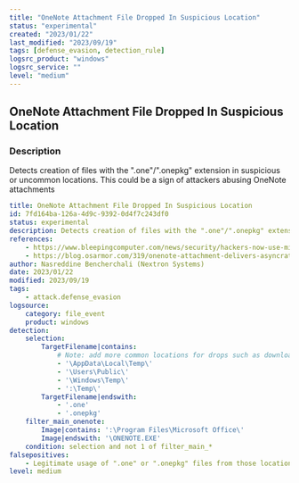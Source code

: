 ```yaml
---
title: "OneNote Attachment File Dropped In Suspicious Location"
status: "experimental"
created: "2023/01/22"
last_modified: "2023/09/19"
tags: [defense_evasion, detection_rule]
logsrc_product: "windows"
logsrc_service: ""
level: "medium"
---
```


## OneNote Attachment File Dropped In Suspicious Location

### Description

Detects creation of files with the ".one"/".onepkg" extension in suspicious or uncommon locations. This could be a sign of attackers abusing OneNote attachments

```yml
title: OneNote Attachment File Dropped In Suspicious Location
id: 7fd164ba-126a-4d9c-9392-0d4f7c243df0
status: experimental
description: Detects creation of files with the ".one"/".onepkg" extension in suspicious or uncommon locations. This could be a sign of attackers abusing OneNote attachments
references:
    - https://www.bleepingcomputer.com/news/security/hackers-now-use-microsoft-onenote-attachments-to-spread-malware/
    - https://blog.osarmor.com/319/onenote-attachment-delivers-asyncrat-malware/
author: Nasreddine Bencherchali (Nextron Systems)
date: 2023/01/22
modified: 2023/09/19
tags:
    - attack.defense_evasion
logsource:
    category: file_event
    product: windows
detection:
    selection:
        TargetFilename|contains:
            # Note: add more common locations for drops such as download folders and the like. Or baseline legitimate locations and alert on everything else
            - '\AppData\Local\Temp\'
            - '\Users\Public\'
            - '\Windows\Temp\'
            - ':\Temp\'
        TargetFilename|endswith:
            - '.one'
            - '.onepkg'
    filter_main_onenote:
        Image|contains: ':\Program Files\Microsoft Office\'
        Image|endswith: '\ONENOTE.EXE'
    condition: selection and not 1 of filter_main_*
falsepositives:
    - Legitimate usage of ".one" or ".onepkg" files from those locations
level: medium

```
